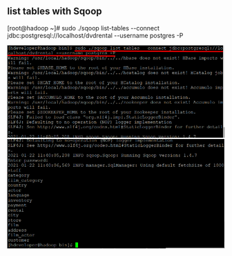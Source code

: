 ## list tables with Sqoop

[root@hadoop ~]# sudo ./sqoop list-tables --connect jdbc:postgresql://localhost/dvdrental --username postgres -P 

![Alt text](/screen_shots/Screenshot_Lab1_10.png?raw=true "Simple Code on IPython Notebooks")
![Alt text](/screen_shots/Screenshot_Lab1_11.png?raw=true "Simple Code on IPython Notebooks")
